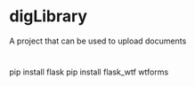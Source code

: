 # digLibrary

A project that can be used to upload documents

#

pip install flask
pip install flask_wtf wtforms
